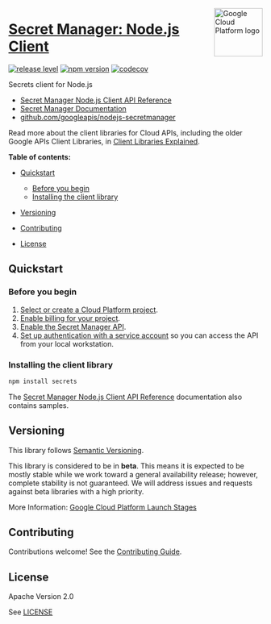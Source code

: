 [//]: # "This README.md file is auto-generated, all changes to this file will be lost."
[//]: # "To regenerate it, use `python -m synthtool`."
<img src="https://avatars2.githubusercontent.com/u/2810941?v=3&s=96" alt="Google Cloud Platform logo" title="Google Cloud Platform" align="right" height="96" width="96"/>

# [Secret Manager: Node.js Client](https://github.com/googleapis/nodejs-secretmanager)

[![release level](https://img.shields.io/badge/release%20level-beta-yellow.svg?style=flat)](https://cloud.google.com/terms/launch-stages)
[![npm version](https://img.shields.io/npm/v/secrets.svg)](https://www.npmjs.org/package/secrets)
[![codecov](https://img.shields.io/codecov/c/github/googleapis/nodejs-secretmanager/master.svg?style=flat)](https://codecov.io/gh/googleapis/nodejs-secretmanager)




Secrets client for Node.js


* [Secret Manager Node.js Client API Reference][client-docs]
* [Secret Manager Documentation][product-docs]
* [github.com/googleapis/nodejs-secretmanager](https://github.com/googleapis/nodejs-secretmanager)

Read more about the client libraries for Cloud APIs, including the older
Google APIs Client Libraries, in [Client Libraries Explained][explained].

[explained]: https://cloud.google.com/apis/docs/client-libraries-explained

**Table of contents:**


* [Quickstart](#quickstart)
  * [Before you begin](#before-you-begin)
  * [Installing the client library](#installing-the-client-library)


* [Versioning](#versioning)
* [Contributing](#contributing)
* [License](#license)

## Quickstart

### Before you begin

1.  [Select or create a Cloud Platform project][projects].
1.  [Enable billing for your project][billing].
1.  [Enable the Secret Manager API][enable_api].
1.  [Set up authentication with a service account][auth] so you can access the
    API from your local workstation.

### Installing the client library

```bash
npm install secrets
```





The [Secret Manager Node.js Client API Reference][client-docs] documentation
also contains samples.

## Versioning

This library follows [Semantic Versioning](http://semver.org/).



This library is considered to be in **beta**. This means it is expected to be
mostly stable while we work toward a general availability release; however,
complete stability is not guaranteed. We will address issues and requests
against beta libraries with a high priority.




More Information: [Google Cloud Platform Launch Stages][launch_stages]

[launch_stages]: https://cloud.google.com/terms/launch-stages

## Contributing

Contributions welcome! See the [Contributing Guide](https://github.com/googleapis/nodejs-secretmanager/blob/master/CONTRIBUTING.md).

## License

Apache Version 2.0

See [LICENSE](https://github.com/googleapis/nodejs-secretmanager/blob/master/LICENSE)

[client-docs]: https://googleapis.dev/nodejs/secretmanager/latest/index.html
[product-docs]: https://cloud.google.com/secret-manager/docs
[shell_img]: https://gstatic.com/cloudssh/images/open-btn.png
[projects]: https://console.cloud.google.com/project
[billing]: https://support.google.com/cloud/answer/6293499#enable-billing
[enable_api]: https://console.cloud.google.com/flows/enableapi?apiid=secretmanager.googleapis.com
[auth]: https://cloud.google.com/docs/authentication/getting-started
